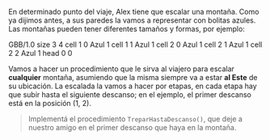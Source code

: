 En determinado punto del viaje, Alex tiene que escalar una montaña. Como ya dijimos antes, a sus paredes la vamos a representar con bolitas azules. Las montañas pueden tener diferentes tamaños y formas, por ejemplo:

<gs-board>
  GBB/1.0
    size 3 4
    cell 1 0 Azul 1
    cell 1 1 Azul 1
    cell 2 0 Azul 1
    cell 2 1 Azul 1     
    cell 2 2 Azul 1     
    head 0 0
</gs-board>

Vamos a hacer un procedimiento que le sirva al viajero para escalar **cualquier** montaña, asumiendo que la misma siempre va a estar **al Este** de su ubicación. La escalada la vamos a hacer por etapas, en cada etapa hay que subir hasta el siguiente descanso; en el ejemplo, el primer descanso está en la posición (1, 2).

> Implementá el procedimiento `TreparHastaDescanso()`, que deje a nuestro amigo en el primer descanso que haya en la montaña.